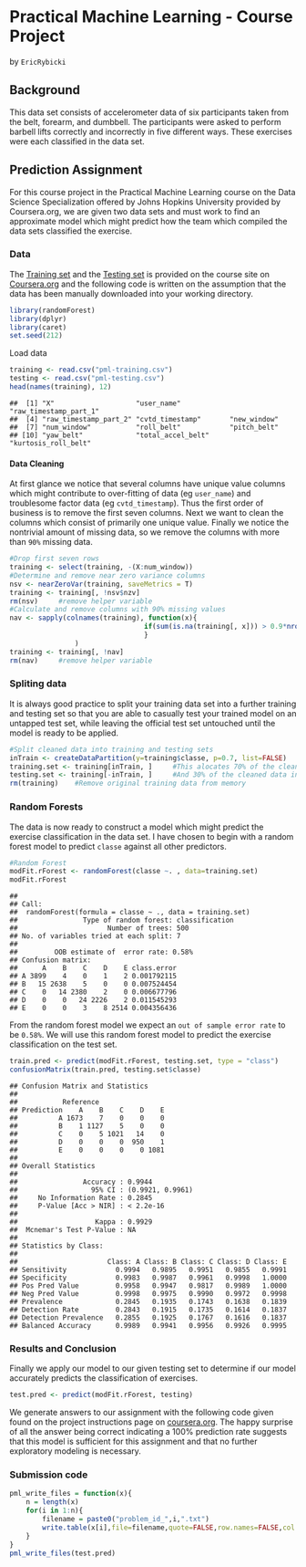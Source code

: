 Practical Machine Learning - Course Project
===========================================
by ```EricRybicki```

## Background
This data set consists of accelerometer data of six participants taken from the belt, forearm, and dumbbell. The participants were asked to perform barbell lifts correctly and incorrectly in five different ways. These exercises were each classified in the data set.

## Prediction Assignment
For this course project in the Practical Machine Learning course on the Data Science Specialization offered by Johns Hopkins University provided by Coursera.org, we are given two data sets and must work to find an approximate model which might predict how the team which compiled the data sets classified the exercise. 

### Data
The [Training set](https://d396qusza40orc.cloudfront.net/predmachlearn/pml-training.csv) and the [Testing set](https://d396qusza40orc.cloudfront.net/predmachlearn/pml-testing.csv) is provided on the course site on [Coursera.org](https://class.coursera.org/predmachlearn-011/human_grading/view/courses/973546/assessments/4/submissions) and the following code is written on the assumption that the data has been manually downloaded into your working directory. 


```r
library(randomForest)
library(dplyr)
library(caret)
set.seed(212)
```

Load data

```r
training <- read.csv("pml-training.csv")
testing <- read.csv("pml-testing.csv")
head(names(training), 12)
```

```
##  [1] "X"                    "user_name"            "raw_timestamp_part_1"
##  [4] "raw_timestamp_part_2" "cvtd_timestamp"       "new_window"          
##  [7] "num_window"           "roll_belt"            "pitch_belt"          
## [10] "yaw_belt"             "total_accel_belt"     "kurtosis_roll_belt"
```

#### Data Cleaning
At first glance we notice that several columns have unique value columns which might contribute to over-fitting of data (eg ```user_name```) and troublesome factor data (eg ```cvtd_timestamp```). Thus the first order of business is to remove the first seven columns. Next we want to clean the columns which consist of primarily one unique value. Finally we notice the nontrivial amount of missing data, so we remove the columns with more than ```90%``` missing data. 

```r
#Drop first seven rows
training <- select(training, -(X:num_window))
#Determine and remove near zero variance columns
nsv <- nearZeroVar(training, saveMetrics = T)
training <- training[, !nsv$nzv]
rm(nsv)     #remove helper variable
#Calculate and remove columns with 90% missing values
nav <- sapply(colnames(training), function(x){
                                 if(sum(is.na(training[, x])) > 0.9*nrow(training)){return(T)}else{return(F)}
                                 }
                )
training <- training[, !nav]
rm(nav)     #remove helper variable
```

### Spliting data
It is always good practice to split your training data set into a further training and testing set so that you are able to casually test your trained model on an untapped test set, while leaving the official test set untouched until the model is ready to be applied.

```r
#Split cleaned data into training and testing sets
inTrain <- createDataPartition(y=training$classe, p=0.7, list=FALSE)
training.set <- training[inTrain, ]     #This alocates 70% of the cleaned data into the new training set
testing.set <- training[-inTrain, ]     #And 30% of the cleaned data into our casual testing set
rm(training)    #Remove original training data from memory
```

### Random Forests
The data is now ready to construct a model which might predict the exercise classification in the data set. I have chosen to begin with a random forest model to predict ```classe``` against all other predictors. 

```r
#Random Forest
modFit.rForest <- randomForest(classe ~. , data=training.set)
modFit.rForest
```

```
## 
## Call:
##  randomForest(formula = classe ~ ., data = training.set) 
##                Type of random forest: classification
##                      Number of trees: 500
## No. of variables tried at each split: 7
## 
##         OOB estimate of  error rate: 0.58%
## Confusion matrix:
##      A    B    C    D    E class.error
## A 3899    4    0    1    2 0.001792115
## B   15 2638    5    0    0 0.007524454
## C    0   14 2380    2    0 0.006677796
## D    0    0   24 2226    2 0.011545293
## E    0    0    3    8 2514 0.004356436
```
From the random forest model we expect an ```out of sample error rate``` to be ```0.58%```.
We will use this random forest model to predict the exercise classification on the test set.

```r
train.pred <- predict(modFit.rForest, testing.set, type = "class")
confusionMatrix(train.pred, testing.set$classe)
```

```
## Confusion Matrix and Statistics
## 
##           Reference
## Prediction    A    B    C    D    E
##          A 1673    7    0    0    0
##          B    1 1127    5    0    0
##          C    0    5 1021   14    0
##          D    0    0    0  950    1
##          E    0    0    0    0 1081
## 
## Overall Statistics
##                                           
##                Accuracy : 0.9944          
##                  95% CI : (0.9921, 0.9961)
##     No Information Rate : 0.2845          
##     P-Value [Acc > NIR] : < 2.2e-16       
##                                           
##                   Kappa : 0.9929          
##  Mcnemar's Test P-Value : NA              
## 
## Statistics by Class:
## 
##                      Class: A Class: B Class: C Class: D Class: E
## Sensitivity            0.9994   0.9895   0.9951   0.9855   0.9991
## Specificity            0.9983   0.9987   0.9961   0.9998   1.0000
## Pos Pred Value         0.9958   0.9947   0.9817   0.9989   1.0000
## Neg Pred Value         0.9998   0.9975   0.9990   0.9972   0.9998
## Prevalence             0.2845   0.1935   0.1743   0.1638   0.1839
## Detection Rate         0.2843   0.1915   0.1735   0.1614   0.1837
## Detection Prevalence   0.2855   0.1925   0.1767   0.1616   0.1837
## Balanced Accuracy      0.9989   0.9941   0.9956   0.9926   0.9995
```

### Results and Conclusion
Finally we apply our model to our given testing set to determine if our model accurately predicts the classification of exercises. 

```r
test.pred <- predict(modFit.rForest, testing)
```

We generate answers to our assignment with the following code given found on the project instructions page on [coursera.org](https://class.coursera.org/predmachlearn-011/assignment/view?assignment_id=5). The happy surprise of all the answer being correct indicating a 100% prediction rate suggests that this model is sufficient for this assignment and that no further exploratory modeling is necessary. 

### Submission code

```r
pml_write_files = function(x){
    n = length(x)
    for(i in 1:n){
        filename = paste0("problem_id_",i,".txt")
        write.table(x[i],file=filename,quote=FALSE,row.names=FALSE,col.names=FALSE)
    }
}
pml_write_files(test.pred)
```
